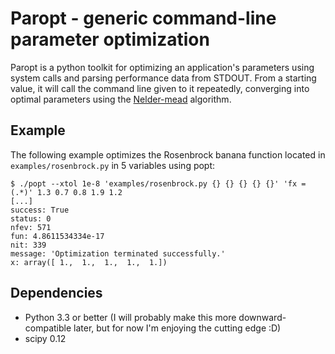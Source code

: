 # Paropt - generic command-line parameter optimization

Paropt is a python toolkit for optimizing an application's parameters using system calls and parsing performance data from STDOUT. From a starting value, it will call the command line given to it repeatedly, converging into optimal parameters using the [Nelder-mead](http://en.wikipedia.org/wiki/Nelder%E2%80%93Mead_method) algorithm.

## Example

The following example optimizes the Rosenbrock banana function located in `examples/rosenbrock.py` in 5 variables using popt:

    $ ./popt --xtol 1e-8 'examples/rosenbrock.py {} {} {} {} {}' 'fx = (.*)' 1.3 0.7 0.8 1.9 1.2
    [...]
    success: True
    status: 0
    nfev: 571
    fun: 4.8611534334e-17
    nit: 339
    message: 'Optimization terminated successfully.'
    x: array([ 1.,  1.,  1.,  1.,  1.])

## Dependencies

* Python 3.3 or better (I will probably make this more downward-compatible later, but for now I'm enjoying the cutting edge :D)
* scipy 0.12
